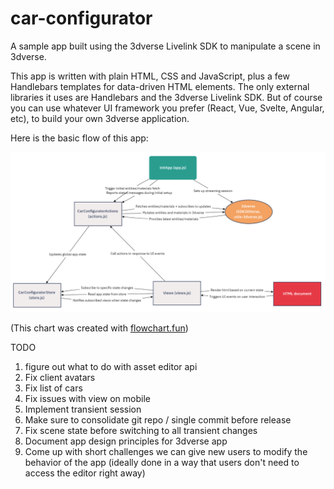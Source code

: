 # car-configurator
A sample app built using the 3dverse Livelink SDK to manipulate a scene in 3dverse.

This app is written with plain HTML, CSS and JavaScript, plus a few Handlebars templates for data-driven HTML elements. The only external libraries it uses are Handlebars and the 3dverse Livelink SDK. But of course you can use whatever UI framework you prefer (React, Vue, Svelte, Angular, etc), to build your own 3dverse application.

Here is the basic flow of this app:

![Car Configurator Flowchart](./car-config-flowchart.png)

(This chart was created with [flowchart.fun](https://flowchart.fun/))

TODO
1. figure out what to do with asset editor api
2. Fix client avatars
3. Fix list of cars
4. Fix issues with view on mobile
5. Implement transient session
6. Make sure to consolidate git repo / single commit before release
7. Fix scene state before switching to all transient changes
8. Document app design principles for 3dverse app
9. Come up with short challenges we can give new users to modify the behavior of the app (ideally done in a way that users don't need to access the editor right away)
